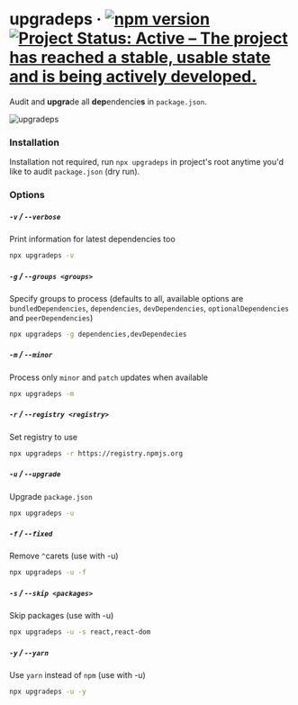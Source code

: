 # upgradeps &middot; [![npm version](https://badge.fury.io/js/upgradeps.svg)](https://www.npmjs.com/package/upgradeps)&nbsp;[![Project Status: Active – The project has reached a stable, usable state and is being actively developed.](https://www.repostatus.org/badges/latest/active.svg)](https://www.repostatus.org/#active)

Audit and **upgra**de all **dep**endencie**s** in `package.json`.

![upgradeps](https://user-images.githubusercontent.com/4450399/184115801-ca0fa405-32f3-49b3-9db3-bfb86a804845.png)

### Installation

Installation not required, run `npx upgradeps` in project's root anytime you'd like to audit `package.json` (dry run).

### Options

##### `-v` / `--verbose`

Print information for latest dependencies too

```sh
npx upgradeps -v
```

##### `-g` / `--groups <groups>`

Specify groups to process (defaults to all, available options are `bundledDependencies`, `dependencies`, `devDependencies`, `optionalDependencies` and `peerDependencies`)

```sh
npx upgradeps -g dependencies,devDependecies
```

##### `-m` / `--minor`

Process only `minor` and `patch` updates when available

```sh
npx upgradeps -m
```

##### `-r` / `--registry <registry>`

Set registry to use

```sh
npx upgradeps -r https://registry.npmjs.org
```

##### `-u` / `--upgrade`

Upgrade `package.json`

```sh
npx upgradeps -u
```

##### `-f` / `--fixed`

Remove `^`carets (use with -u)

```sh
npx upgradeps -u -f
```

##### `-s` / `--skip <packages>`

Skip packages (use with -u)

```sh
npx upgradeps -u -s react,react-dom
```

##### `-y` / `--yarn`

Use `yarn` instead of `npm` (use with -u)

```sh
npx upgradeps -u -y
```
